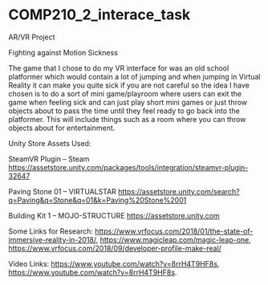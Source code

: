 # COMP210_2_interace_task
AR/VR Project

Fighting against Motion Sickness
 
 
The game that I chose to do my VR interface for was an old school platformer which would contain a lot of jumping and when jumping in Virtual Reality it can make you quite sick if you are not careful so the idea I have chosen is to do a sort of mini game/playroom where users can exit the game when feeling sick and can just play short mini games or just throw objects about to pass the time until they feel ready to go back into the platformer. This will include things such as a room where you can throw objects about for entertainment.

Unity Store Assets Used:

SteamVR Plugin – Steam
https://assetstore.unity.com/packages/tools/integration/steamvr-plugin-32647

Paving Stone 01 – VIRTUALSTAR
https://assetstore.unity.com/search?q=Paving&q=Stone&q=01&k=Paving%20Stone%2001

Building Kit 1 – MOJO-STRUCTURE
https://assetstore.unity.com

 Some Links for Research: 
https://www.vrfocus.com/2018/01/the-state-of-immersive-reality-in-2018/, 
https://www.magicleap.com/magic-leap-one, 
https://www.vrfocus.com/2018/09/developer-profile-make-real/
 
 Video Links: https://www.youtube.com/watch?v=8rrH4T9HF8s, https://www.youtube.com/watch?v=8rrH4T9HF8s.
